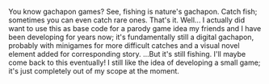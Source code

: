 You know gachapon games? See, fishing is nature's gachapon. 
Catch fish; sometimes you can even catch rare ones. 
That's it.
Well... I actually did want to use this as base code for a parody game idea my friends and I have been developing for years now; it's fundamentally still a digital gachapon, probably with minigames for more difficult catches and a visual novel element added for corresponding story. 
...But it's still fishing. 
I'll maybe come back to this eventually! I still like the idea of developing a small game; it's just completely out of my scope at the moment. 
